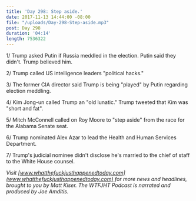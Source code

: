 ```yaml
---
title: 'Day 298: Step aside.'
date: 2017-11-13 14:44:00 -08:00
file: "/uploads/Day-298-Step-aside.mp3"
post: Day 298
duration: '04:14'
length: 7536322
---
```


1/ Trump asked Putin if Russia meddled in the election. Putin said they didn't. Trump believed him.

2/ Trump called US intelligence leaders "political hacks."

3/ The former CIA director said Trump is being "played" by Putin regarding election meddling.

4/ Kim Jong-un called Trump an "old lunatic." Trump tweeted that Kim was "short and fat".

5/ Mitch McConnell called on Roy Moore to "step aside" from the race for the Alabama Senate seat.

6/ Trump nominated Alex Azar to lead the Health and Human Services Department.

7/ Trump's judicial nominee didn't disclose he's married to the chief of staff to the White House counsel.

*Visit [www.whatthefuckjusthappenedtoday.com](www.whatthefuckjusthappenedtoday.com) for more news and headlines, brought to you by Matt Kiser. The WTFJHT Podcast is narrated and produced by Joe Amditis.*